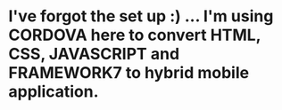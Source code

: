 # I've forgot the set up :) ... I'm using CORDOVA here to convert HTML, CSS, JAVASCRIPT and FRAMEWORK7 to hybrid mobile application.
